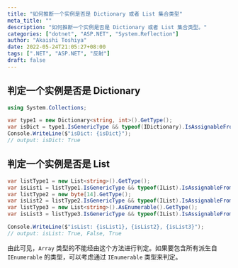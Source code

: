 ```yaml
---
title: "如何推断一个实例是否是 Dictionary 或者 List 集合类型"
meta_title: ""
description: "如何推断一个实例是否是 Dictionary 或者 List 集合类型。"
categories: ["dotnet", "ASP.NET", "System.Reflection"]
author: "Akaishi Toshiya"
date: 2022-05-24T21:05:27+08:00
tags: [".NET", "ASP.NET", "反射"]
draft: false
---
```


## 判定一个实例是否是 Dictionary

```csharp
using System.Collections;

var type1 = new Dictionary<string, int>().GetType();
var isDict = type1.IsGenericType && typeof(IDictionary).IsAssignableFrom(type1);
Console.WriteLine($"isDict: {isDict}");
// output: isDict: True
```

## 判定一个实例是否是 List

```csharp
var listType1 = new List<string>().GetType();
var isList1 = listType1.IsGenericType && typeof(IList).IsAssignableFrom(listType1);
var listType2 = new byte[14].GetType();
var isList2 = listType2.IsGenericType && typeof(IList).IsAssignableFrom(listType2);
var listType3 = new List<string>().AsEnumerable().GetType();
var isList3 = listType3.IsGenericType && typeof(IList).IsAssignableFrom(listType3);

Console.WriteLine($"isList: {isList1}, {isList2}, {isList3}");
// output: isList: True, False, True
```

由此可见，`Array` 类型的不能经由这个方法进行判定。如果要包含所有派生自 `IEnumerable` 的类型，可以考虑通过 `IEnumerable` 类型来判定。
